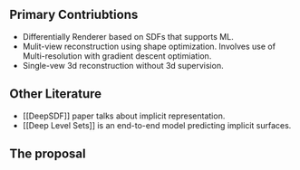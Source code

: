 ## Primary Contriubtions
- Differentially Renderer based on SDFs that supports ML.
- Mulit-view reconstruction using shape optimization. Involves use of Multi-resolution with gradient descent optimiation.
- Single-vew 3d reconstruction without 3d supervision.

## Other Literature
- [[DeepSDF]] paper talks about implicit representation.
- [[Deep Level Sets]] is an end-to-end model predicting implicit surfaces.

## The proposal
